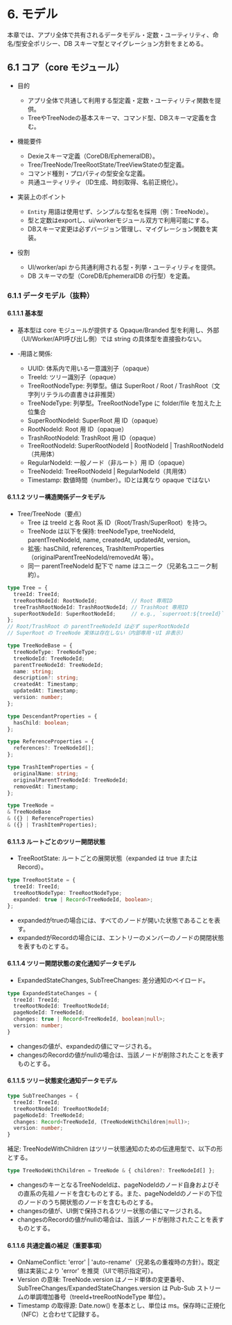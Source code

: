 # 6. モデル

本章では、アプリ全体で共有されるデータモデル・定数・ユーティリティ、命名/型安全ポリシー、DB スキーマ型とマイグレーション方針をまとめる。

## 6.1 コア（core モジュール）

- 目的
  - アプリ全体で共通して利用する型定義・定数・ユーティリティ関数を提供。
  - TreeやTreeNodeの基本スキーマ、コマンド型、DBスキーマ定義を含む。

- 機能要件
  - Dexieスキーマ定義（CoreDB/EphemeralDB）。
  - Tree/TreeNode/TreeRootState/TreeViewStateの型定義。
  - コマンド種別・プロパティの型安全な定義。
  - 共通ユーティリティ（ID生成、時刻取得、名前正規化）。

- 実装上のポイント
  - `Entity` 用語は使用せず、シンプルな型名を採用（例：TreeNode）。
  - 型と定数はexportし、ui/workerモジュール双方で利用可能にする。
  - DBスキーマ変更は必ずバージョン管理し、マイグレーション関数を実装。

- 役割
  - UI/worker/api から共通利用される型・列挙・ユーティリティを提供。
  - DB スキーマの型（CoreDB/EphemeralDB の行型）を定義。

### 6.1.1 データモデル（抜粋）


#### 6.1.1.1 基本型

- 基本型は core モジュールが提供する Opaque/Branded 型を利用し、外部（UI/Worker/API呼び出し側）では string の具体型を直接扱わない。

- -用語と関係:
  - UUID: 体系内で用いる一意識別子（opaque）
  - TreeId: ツリー識別子（opaque）
  - TreeRootNodeType: 列挙型。値は SuperRoot / Root / TrashRoot（文字列リテラルの直書きは非推奨）
  - TreeNodeType: 列挙型。TreeRootNodeType に folder/file を加えた上位集合
  - SuperRootNodeId: SuperRoot 用 ID（opaque）
  - RootNodeId: Root 用 ID（opaque）
  - TrashRootNodeId: TrashRoot 用 ID（opaque）
  - TreeRootNodeId: SuperRootNodeId | RootNodeId | TrashRootNodeId（共用体）
  - RegularNodeId: 一般ノード（非ルート）用 ID（opaque）
  - TreeNodeId: TreeRootNodeId | RegularNodeId（共用体）
  - Timestamp: 数値時間（number）。IDとは異なり opaque ではない

#### 6.1.1.2 ツリー構造関係データモデル

- Tree/TreeNode（要点）
  - Tree は treeId と各 Root 系 ID（Root/Trash/SuperRoot）を持つ。
  - TreeNode は以下を保持: treeNodeType, treeNodeId, parentTreeNodeId, name, createdAt, updatedAt, version。
  - 拡張: hasChild, references, TrashItemProperties（originalParentTreeNodeId/removedAt 等）。
  - 同一 parentTreeNodeId 配下で name はユニーク（兄弟名ユニーク制約）。


```ts
type Tree = {
  treeId: TreeId;
  treeRootNodeId: RootNodeId;           // Root 専用ID
  treeTrashRootNodeId: TrashRootNodeId; // TrashRoot 専用ID
  superRootNodeId: SuperRootNodeId;     // e.g., `superroot:${treeId}`
};
// Root/TrashRoot の parentTreeNodeId は必ず superRootNodeId
// SuperRoot の TreeNode 実体は存在しない（内部専用・UI 非表示）

type TreeNodeBase = {
  treeNodeType: TreeNodeType;
  treeNodeId: TreeNodeId;               
  parentTreeNodeId: TreeNodeId;         
  name: string;                         
  description?: string;
  createdAt: Timestamp;
  updatedAt: Timestamp; 
  version: number;
};

type DescendantProperties = {
  hasChild: boolean;
};

type ReferenceProperties = {
  references?: TreeNodeId[];
};

type TrashItemProperties = {
  originalName: string;
  originalParentTreeNodeId: TreeNodeId;
  removedAt: Timestamp;
};

type TreeNode =
& TreeNodeBase
& ({} | ReferenceProperties)
& ({} | TrashItemProperties);
```

#### 6.1.1.3 ルートごとのツリー開閉状態

  - TreeRootState: ルートごとの展開状態（expanded は true または Record）。

```ts
type TreeRootState = {
  treeId: TreeId;
  treeRootNodeType: TreeRootNodeType;
  expanded: true | Record<TreeNodeId, boolean>;
};
```
* expandedがtrueの場合には、すべてのノードが開いた状態であることを表す。
* expandedがRecordの場合には、エントリーのメンバーのノードの開閉状態を表すものとする。

#### 6.1.1.4 ツリー開閉状態の変化通知データモデル

- ExpandedStateChanges, SubTreeChanges: 差分通知のペイロード。

```ts
type ExpandedStateChanges = {
  treeId: TreeId;
  treeRootNodeId: TreeRootNodeId;
  pageNodeId: TreeNodeId;
  changes: true | Record<TreeNodeId, boolean|null>;
  version: number;
}
```
* changesの値が、expandedの値にマージされる。
* changesのRecordの値がnullの場合は、当該ノードが削除されたことを表すものとする。


#### 6.1.1.5 ツリー状態変化通知データモデル
```ts
type SubTreeChanges = {
  treeId: TreeId;
  treeRootNodeId: TreeRootNodeId;
  pageNodeId: TreeNodeId;
  changes: Record<TreeNodeId, (TreeNodeWithChildren|null)>;
  version: number;
}
```

補足: TreeNodeWithChildren はツリー状態通知のための伝達用型で、以下の形とする。
```ts
type TreeNodeWithChildren = TreeNode & { children?: TreeNodeId[] };
```
* changesのキーとなるTreeNodeIdは、pageNodeIdのノード自身およびその直系の先祖ノードを含むものとする。また、pageNodeIdのノードの下位のノードのうち開状態のノードを含むものとする。
* changesの値が、UI側で保持されるツリー状態の値にマージされる。
* changesのRecordの値がnullの場合は、当該ノードが削除されたことを表すものとする。


#### 6.1.1.6 共通定義の補足（重要事項）
- OnNameConflict: 'error' | 'auto-rename'（兄弟名の重複時の方針）。既定値は実装により 'error' を推奨（UIで明示指定可）。
- Version の意味: TreeNode.version はノード単体の変更番号、SubTreeChanges/ExpandedStateChanges.version は Pub-Sub ストリームの単調増加番号（treeId+treeRootNodeType 単位）。
- Timestamp の取得源: Date.now() を基本とし、単位は ms。保存時に正規化（NFC）と合わせて記録する。
